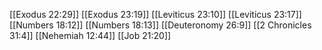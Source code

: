 [[Exodus 22:29]]
[[Exodus 23:19]]
[[Leviticus 23:10]]
[[Leviticus 23:17]]
[[Numbers 18:12]]
[[Numbers 18:13]]
[[Deuteronomy 26:9]]
[[2 Chronicles 31:4]]
[[Nehemiah 12:44]]
[[Job 21:20]]

